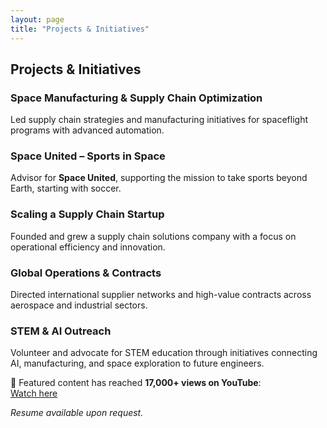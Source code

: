 ```yaml
---
layout: page
title: "Projects & Initiatives"
---
```


## Projects & Initiatives

### Space Manufacturing & Supply Chain Optimization
Led supply chain strategies and manufacturing initiatives for spaceflight programs with advanced automation.

### Space United – Sports in Space
Advisor for **Space United**, supporting the mission to take sports beyond Earth, starting with soccer.

### Scaling a Supply Chain Startup
Founded and grew a supply chain solutions company with a focus on operational efficiency and innovation.

### Global Operations & Contracts
Directed international supplier networks and high-value contracts across aerospace and industrial sectors.

### STEM & AI Outreach
Volunteer and advocate for STEM education through initiatives connecting AI, manufacturing, and space exploration to future engineers.

🎥 Featured content has reached **17,000+ views on YouTube**:  
[Watch here](https://www.youtube.com/watch?v=4tuNPfHYMjE)

_Resume available upon request._

